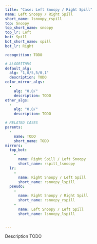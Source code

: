 ```yaml
---
title: "Case: Left Snoopy / Right Spill"
name: Left Snoopy / Right Spill
short_name: lsnoopy_rspill
top: Snoopy
top_short_name: snoopy
top_lr: Left
bot: Spill
bot_short_name: spill
bot_lr: Right

recognition: TODO

# ALGORITHMS
default_alg:
  alg: "1,0/5,5/0,1"
  description: TODO
color_mirror_algs:
  -
    alg: "0,0/"
    description: TODO
other_algs:
  -
    alg: "0,0/"
    description: TODO

# RELATED CASES
parents:
  -
    name: TODO
    short_name: TODO
mirrors:
  top_bot:
    -
      name: Right Spill / Left Snoopy
      short_name: rspill_lsnoopy
  lr:
    -
      name: Right Snoopy / Left Spill
      short_name: rsnoopy_lspill
  pseudo:
    -
      name: Right Snoopy / Right Spill
      short_name: rsnoopy_rspill
    -
      name: Left Snoopy / Left Spill
      short_name: lsnoopy_lspill


---
```


Description TODO

